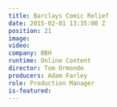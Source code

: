 ```yaml
---
title: Barclays Comic Relief
date: 2015-02-01 13:35:00 Z
position: 21
image: 
video: 
company: BBH
runtime: Online Content
director: Tom Ormonde
producers: Adam Farley
role: Production Manager
is-featured: 
---
```


